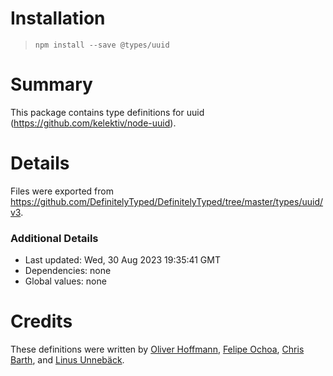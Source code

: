 # Installation
> `npm install --save @types/uuid`

# Summary
This package contains type definitions for uuid (https://github.com/kelektiv/node-uuid).

# Details
Files were exported from https://github.com/DefinitelyTyped/DefinitelyTyped/tree/master/types/uuid/v3.

### Additional Details
 * Last updated: Wed, 30 Aug 2023 19:35:41 GMT
 * Dependencies: none
 * Global values: none

# Credits
These definitions were written by [Oliver Hoffmann](https://github.com/iamolivinius), [Felipe Ochoa](https://github.com/felipeochoa), [Chris Barth](https://github.com/cjbarth), and [Linus Unnebäck](https://github.com/LinusU).
